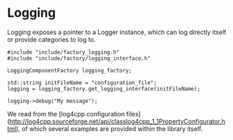 # Logging
Logging exposes a pointer to a Logger instance, which can log directly itself or
provide categories to log to.

    #include "include/factory_logging.h"
    #include "include/factory/logging_interface.h"

    LoggingComponentFactory logging_factory;

    std::string initFileName = "configuration_file";
    logging = logging_factory.get_logging_interface(initFileName);

    logging->debug("My message");

We read from the [log4cpp configuration files] (http://log4cpp.sourceforge.net/api/classlog4cpp_1_1PropertyConfigurator.html), of which several examples are provided within the library itself.
